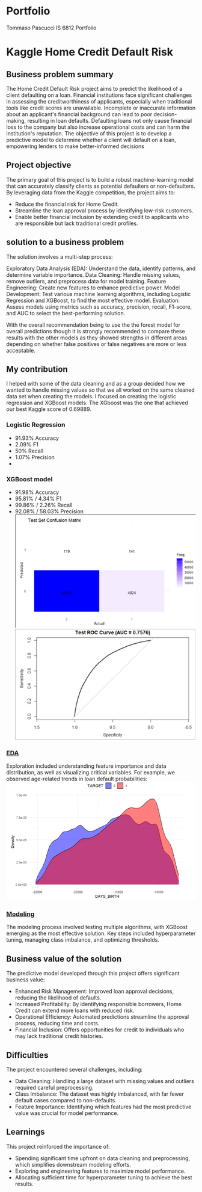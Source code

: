 # Portfolio
Tommaso Pascucci
IS 6812 Portfolio

# Kaggle Home Credit Default Risk
## Business problem summary
The Home Credit Default Risk project aims to predict the likelihood of a client defaulting on a loan. Financial institutions face significant challenges in assessing the creditworthiness of applicants, especially when traditional tools like credit scores are unavailable. Incomplete or inaccurate information about an applicant's financial background can lead to poor decision-making, resulting in loan defaults. Defaulting loans not only cause financial loss to the company but also increase operational costs and can harm the institution's reputation. The objective of this project is to develop a predictive model to determine whether a client will default on a loan, empowering lenders to make better-informed decisions

## Project objective
The primary goal of this project is to build a robust machine-learning model that can accurately classify clients as potential defaulters or non-defaulters. By leveraging data from the Kaggle competition, the project aims to:

* Reduce the financial risk for Home Credit.
* Streamline the loan approval process by identifying low-risk customers.
* Enable better financial inclusion by extending credit to applicants who are responsible but lack traditional credit profiles.

## solution to a business problem
The solution involves a multi-step process:

Exploratory Data Analysis (EDA): Understand the data, identify patterns, and determine variable importance.
Data Cleaning: Handle missing values, remove outliers, and preprocess data for model training.
Feature Engineering: Create new features to enhance predictive power.
Model Development: Test various machine learning algorithms, including Logistic Regression and XGBoost, to find the most effective model.
Evaluation: Assess models using metrics such as accuracy, precision, recall, F1-score, and AUC to select the best-performing solution.  <br />

With the overall recommendation being to use the the forest model for overall predictions though it is strongly recommended to compare these results with the other models as they showed strengths in different areas depending on whether false positives or false negatives are more or less acceptable.

## My contribution
I helped with some of the data cleaning and as a group decided how we wanted to handle missing values so that we all worked on the same cleaned data set when creating the models. I focused on creating the logistic regression and XGBoost models. The XGboost was the one that achieved our best Kaggle score of 0.69889.


### Logistic Regression
* 91.93% Accuracy
* 2.09% F1
* 50% Recall
* 1.07% Precision
* 
### XGBoost model
* 91.98% Accuracy
* 95.81% / 4.34% F1
* 99.86% / 2.26% Recall
* 92.08% / 58.03% Precision  <br />
![](/images/matrix.png)
![](/images/AUC.png)

### [EDA](https://github.com/TommasoPascucci/Portfolio/blob/main/EDA.Rmd)
Exploration included understanding feature importance and data distribution, as well as visualizing critical variables. For example, we observed age-related trends in loan default probabilities:
![](/images/Age.png)

### [Modeling](https://github.com/TommasoPascucci/Portfolio/blob/main/practiceProjectModeling2.Rmd)
The modeling process involved testing multiple algorithms, with XGBoost emerging as the most effective solution. Key steps included hyperparameter tuning, managing class imbalance, and optimizing thresholds.

## Business value of the solution
The predictive model developed through this project offers significant business value:

* Enhanced Risk Management: Improved loan approval decisions, reducing the likelihood of defaults.
* Increased Profitability: By identifying responsible borrowers, Home Credit can extend more loans with reduced risk.
* Operational Efficiency: Automated predictions streamline the approval process, reducing time and costs.
* Financial Inclusion: Offers opportunities for credit to individuals who may lack traditional credit histories.

## Difficulties
The project encountered several challenges, including:

* Data Cleaning: Handling a large dataset with missing values and outliers required careful preprocessing.
* Class Imbalance: The dataset was highly imbalanced, with far fewer default cases compared to non-defaults.
* Feature Importance: Identifying which features had the most predictive value was crucial for model performance.

## Learnings
This project reinforced the importance of:

* Spending significant time upfront on data cleaning and preprocessing, which simplifies downstream modeling efforts.
* Exploring and engineering features to maximize model performance.
* Allocating sufficient time for hyperparameter tuning to achieve the best results.


